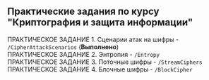 ## Практические задания по курсу "Криптография и защита информации"
ПРАКТИЧЕСКОЕ ЗАДАНИЕ 1. Сценарии атак на шифры - `/CipherAttackScenarios` (<b>Выполнено</b>)</br>
ПРАКТИЧЕСКОЕ ЗАДАНИЕ 2. Энтропия - `/Entropy`</br>
ПРАКТИЧЕСКОЕ ЗАДАНИЕ 3. Поточные шифры - `/StreamСiphers`</br>
ПРАКТИЧЕСКОЕ ЗАДАНИЕ 4. Блочные шифры - `/BlockСipher`</br>
